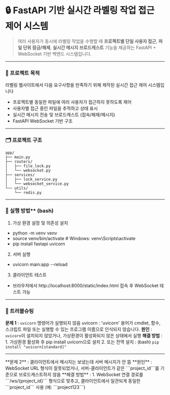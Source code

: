# 🔒 FastAPI 기반 실시간 라벨링 작업 접근 제어 시스템

> 여러 사용자가 동시에 라벨링 작업을 수행할 때 **프로젝트별 단일 사용자 접근**, **파일 단위 잠금/해제**, **실시간 메시지 브로드캐스트** 기능을 제공하는 FastAPI + WebSocket 기반 백엔드 시스템입니다.

---

### 📌 프로젝트 목적

라벨링 웹사이트에서 다음 요구사항을 만족하기 위해 제작된 실시간 접근 제어 시스템입니다

- 프로젝트별 동일한 파일에 여러 사용자가 접근하지 못하도록 제어
- 사용자별 접근 중인 파일을 추적하고 상태 표시
- 실시간 메시지 전송 및 브로드캐스트 (접속/해제/메시지)
- FastAPI WebSocket 기반 구조

---

### 🗂️ 프로젝트 구조

```
app/
├── main.py
├── routers/
│   ├── file_lock.py
│   └── websocket.py
├── services/
│   ├── lock_service.py
│   └── websocket_service.py
└── utils/
    └── redis.py
```

---

### 🚀 실행 방법** (bash)

1. 가상 환경 설정 및 의존성 설치
- python -m venv venv
- source venv/bin/activate  # Windows: venv\Scripts\activate
- pip install fastapi uvicorn
2. 서버 실행
- uvicorn main:app --reload
3. 클라이언트 테스트
- 브라우저에서 http://localhost:8000/static/index.html 접속 후 WebSocket 테스트 가능

---

### 🔧 트러블슈팅

**문제 1** : ```uvicorn``` 명령어가 실행되지 않음
uvicorn : 'uvicorn' 용어가 cmdlet, 함수, 스크립트 파일 또는 실행할 수 있는 프로그램 이름으로 인식되지 않습니다.
**원인** : ```uvicorn```이 설치되지 않았거나, 가상환경이 활성화되지 않은 상태에서 실행
**해결 방법** : 1. 가상환경 활성화 후 pip install uvicorn으로 설치
                2. 또는 전역 설치 : (bash) ```pip install "uvicorn[standard]"```
<hr>
**문제 2** : 클라이언트에서 메시지는 보냈는데 서버 메시지가 안 뜸
**원인** : WebSocket URL 형식이 잘못되었거나, 서버-클라이언트가 같은 ```project_id```를 기준으로 브로드캐스트하지 않음
**해결 방법** : 1. WebSocket 연결 경로를 ```/ws/{project_id}``` 형식으로 맞추고, 클라이언트에서 일관되게 동일한 ```project_id``` 사용 (예: ```project123```)
